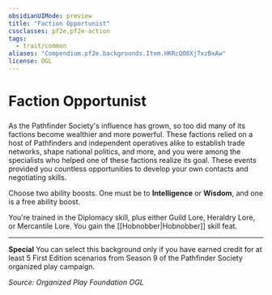 ```yaml
---
obsidianUIMode: preview
title: "Faction Opportunist"
cssclasses: pf2e,pf2e-action
tags:
  - trait/common
aliases: "Compendium.pf2e.backgrounds.Item.HKRcQO8Xj7xzBxAw"
license: OGL
---
```

# Faction Opportunist

### 






As the Pathfinder Society's influence has grown, so too did many of its factions become wealthier and more powerful. These factions relied on a host of Pathfinders and independent operatives alike to establish trade networks, shape national politics, and more, and you were among the specialists who helped one of these factions realize its goal. These events provided you countless opportunities to develop your own contacts and negotiating skills.

Choose two ability boosts. One must be to **Intelligence** or **Wisdom**, and one is a free ability boost.

You're trained in the Diplomacy skill, plus either Guild Lore, Heraldry Lore, or Mercantile Lore. You gain the [[Hobnobber|Hobnobber]] skill feat.

* * *

**Special** You can select this background only if you have earned credit for at least 5 First Edition scenarios from Season 9 of the Pathfinder Society organized play campaign.

*Source: Organized Play Foundation*
*OGL*